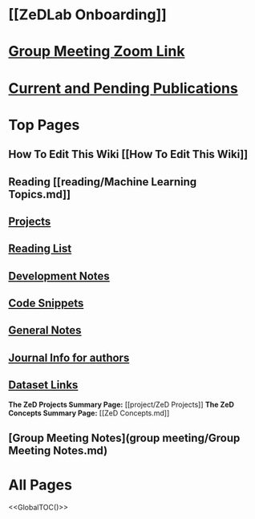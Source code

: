 # [[ZeDLab Onboarding]]
# [Group Meeting Zoom Link](https://uchicagomedicine.zoom.us/j/93466313522?pwd=WG52L3hQREZNbnRCMENET3lrYWNVUT09)
# [Current and Pending Publications](https://zed.uchicago.edu/data/pub_drafts_/)

# Top Pages

## How To Edit This Wiki [[How To Edit This Wiki]]

## Reading [[reading/Machine Learning Topics.md]]

## [Projects](project/Readme.md)

## [Reading List](reading/Readme.md)

## [Development Notes](development/Readme.md)

## [Code Snippets](methods/Readme.md)

## [General Notes](notes/Readme.md)

## [Journal Info for authors](journals/Readme.md)

## [Dataset Links](datasets/data.md)


**The ZeD Projects Summary Page:** [[project/ZeD Projects]]
**The ZeD Concepts Summary Page:** [[ZeD Concepts.md]]
## [Group Meeting Notes](group meeting/Group Meeting Notes.md)

# All Pages

<<GlobalTOC()>>
